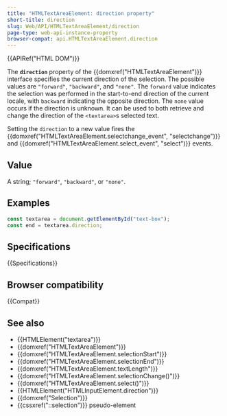 ```yaml
---
title: "HTMLTextAreaElement: direction property"
short-title: direction
slug: Web/API/HTMLTextAreaElement/direction
page-type: web-api-instance-property
browser-compat: api.HTMLTextAreaElement.direction
---
```


{{APIRef("HTML DOM")}}

The **`direction`** property of the {{domxref("HTMLTextAreaElement")}} interface specifies the current direction of the selection. The possible values are `"forward"`, `"backward"`, and `"none"`. The `forward` value indicates the selection was performed in the start-to-end direction of the current locale, with `backward` indicating the opposite direction. The `none` value occurs if the direction is unknown. It can be used to both retrieve and change the direction of the `<textarea>`s selected text.

Setting the `direction` to a new value fires the {{domxref("HTMLTextAreaElement.selectchange_event", "selectchange")}} and {{domxref("HTMLTextAreaElement.select_event", "select")}} events.

## Value

A string; `"forward"`, `"backward"`, or `"none"`.

## Examples

```js
const textarea = document.getElementById("text-box");
const end = textarea.direction;
```

## Specifications

{{Specifications}}

## Browser compatibility

{{Compat}}

## See also

- {{HTMLElement("textarea")}}
- {{domxref("HTMLTextAreaElement")}}
- {{domxref("HTMLTextAreaElement.selectionStart")}}
- {{domxref("HTMLTextAreaElement.selectionEnd")}}
- {{domxref("HTMLTextAreaElement.textLength")}}
- {{domxref("HTMLTextAreaElement.selectionChange()")}}
- {{domxref("HTMLTextAreaElement.select()")}}
- {{HTMLElement("HTMLInputElement.direction")}}
- {{domxref("Selection")}}
- {{cssxref("::selection")}} pseudo-element
